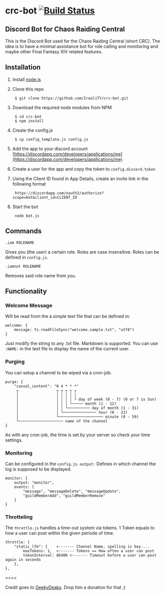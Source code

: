 # crc-bot [![Build Status](https://travis-ci.org/IrealiTY/crc-bot.svg?branch=master)](https://travis-ci.org/IrealiTY/crc-bot)

## Discord Bot for Chaos Raiding Central

This is the Discord Bot used for the Chaos Raiding Central (short CRC). The idea is to have a minimal assistance bot for role calling and monitoring and maybe other Final Fantasy XIV related features.

## Installation

1. Install [node.js](https://nodejs.org/en/download/)
2. Clone this repo

        $ git clone https://github.com/IrealiTY/crc-bot.git

3. Download the required node modules from NPM

        $ cd crc-bot
        $ npm install

5. Create the config.js

        $ cp config_template.js config.js

6. Add the app to your discord account [https://discordapp.com/developers/applications/me](https://discordapp.com/developers/applications/me)

7. Create a user for the app and copy the token to `config.discord.token`

8. Using the Client ID found in App Details, 
   create an invite link in the following format 
   
        https://discordapp.com/oauth2/authorize?scope=bot&client_id=CLIENT_ID

9. Start the bot

        node bot.js
        

## Commands

    .iam ROLENAME
    
Gives you (the user) a certain role. Roles are case insensitive. Roles can be defined in `config.js`.

    .iamnot ROLENAME
    
Removes said role name from you.


## Functionality

### Welcome Message

Will be read from the a simple text file that can be defined in:

    welcome: {
        message: fs.readFileSync("welcome.sample.txt", "utf8")
    }

Just modify the string to any .txt file. Markdown is supported.
You can use `:NAME:` in the text file to display the name of the current user.

### Purging

You can setup a channel to be wiped via a cron-job.

    purge: {
        "casual_content": "0 4 * * *"
         ┬                 ┬ ┬ ┬ ┬ ┬
         │                 │ │ │ │ |
         │                 │ │ │ │ └ day of week (0 - 7) (0 or 7 is Sun)
         │                 │ │ │ └───── month (1 - 12)
         │                 │ │ └────────── day of month (1 - 31)
         │                 │ └─────────────── hour (0 - 23)
         │                 └──────────────────── minute (0 - 59)
         └──────────────────── name of the channel
    }
    
As with any cron-job, the time is set by your server so check your time settings.


### Monitoring

Can be configured in the `config.js`. `output:` Defines in which channel the log is supposed to be displayed.

    monitor: {
        output: "monitor",
        events: [ 
            "message", "messageDelete", "messageUpdate",
            "guildMemberAdd", "guildMemberRemove"
        ]
    }


### Throtteling
The `throttle.js` handles a time-out system via tokens. 1 Token equals to how a user can post within the given periode of time.
    
    throttle: {
        "static_lfm": {    <------- Channel Name, spelling is key....
            maxTokens: 1,  <------- Tokens == How often a user can post
            tokenInterval: 86400 <------- Timeout before a user can post again in seconds
        },
    },

====

Credit goes to [GeekyDeaks](https://github.com/GeekyDeaks). Drop him a donation for that ;)
